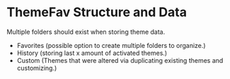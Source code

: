 # ThemeFav Structure and Data

Multiple folders should exist when storing theme data.
- Favorites (possible option to create multiple folders to organize.)
- History (storing last x amount of activated themes.)
- Custom (Themes that were altered via duplicating existing themes and customizing.)